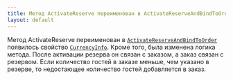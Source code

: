 ```yaml
---
title: Метод ActivateReserve переименован в ActivateReserveAndBindToOrder и изменена его логика.
layout: default
---
```


Метод ActivateReserve переименован в [`ActivateReserveAndBindToOrder`](https://iiko.github.io/front.api.sdk/v9/html/M_Resto_Front_Api_Editors_IEditSession_ActivateReserveAndBindToOrder.htm) появилось свойство [`CurrencyInfo`](https://iiko.github.io/front.api.sdk/v9/html/P_Resto_Front_Api_Data_Payments_IPaymentItem_CurrencyInfo.htm).
Кроме того, была изменена логика метода. После активации резерва он связан с заказом, а заказ связан с резервом. Если количество гостей в заказе меньше, чем указано в резерве, то недостающее количество гостей добавляется в заказ.
